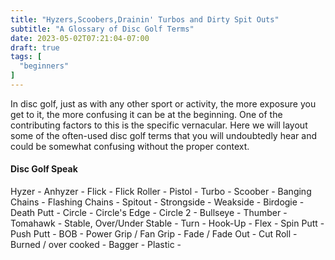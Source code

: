 ```yaml
---
title: "Hyzers,Scoobers,Drainin' Turbos and Dirty Spit Outs"
subtitle: "A Glossary of Disc Golf Terms"
date: 2023-05-02T07:21:04-07:00
draft: true
tags: [
  "beginners"
]
---
```

In disc golf, just as with any other sport or activity, the more exposure you get to it, the more confusing it can be at the beginning. One of the contributing factors to this is the specific vernacular. Here we will layout some of the often-used disc golf terms that you will undoubtedly hear and could be somewhat confusing without the proper context.

#### Disc Golf Speak
Hyzer - 
Anhyzer -
Flick -
Flick Roller -
Pistol -
Turbo -
Scoober -
Banging Chains -
Flashing Chains -
Spitout - 
Strongside -
Weakside -
Birdogie - 
Death Putt -
Circle -
Circle's Edge -
Circle 2 -
Bullseye -
Thumber -
Tomahawk -
Stable, Over/Under Stable -
Turn -
Hook-Up -
Flex -
Spin Putt -
Push Putt -
BOB - 
Power Grip / Fan Grip -
Fade / Fade Out - 
Cut Roll -
Burned / over cooked -
Bagger -
Plastic - 
